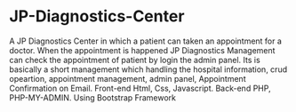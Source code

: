 # JP-Diagnostics-Center
A JP Diagnostics Center in which a patient can taken an appointment for a doctor. When the appointment is happened JP Diagnostics Management can check the appointment of patient by login the admin panel. Its is basically a short management which handling the hospital information, crud opeartion, appointment management, admin panel, Appointment Confirmation on Email.
Front-end Html, Css, Javascript.
Back-end PHP, PHP-MY-ADMIN.
Using Bootstrap Framework
